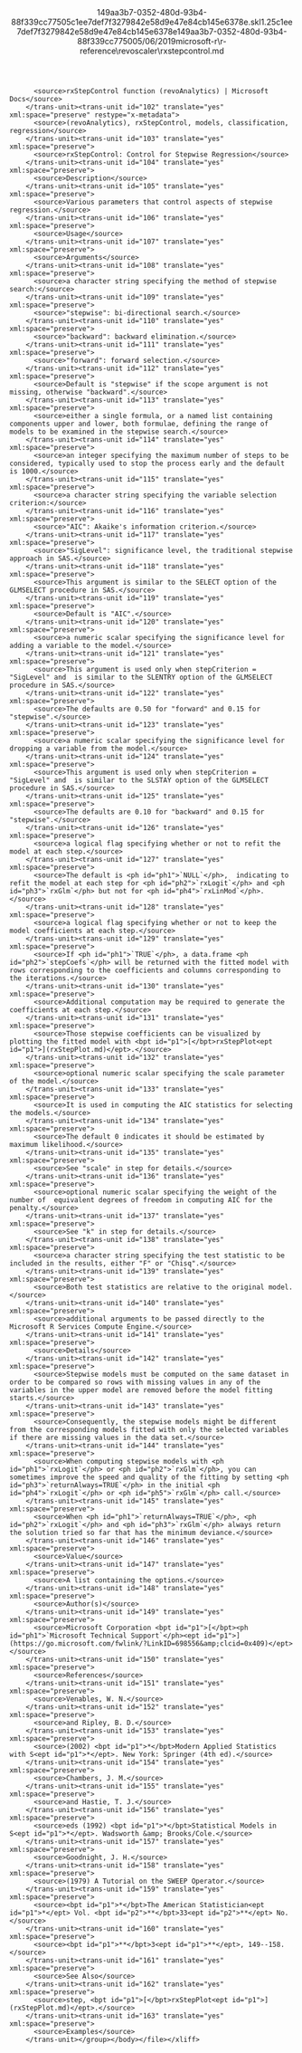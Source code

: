 <?xml version="1.0"?><xliff version="1.2" xmlns="urn:oasis:names:tc:xliff:document:1.2" xmlns:xsi="http://www.w3.org/2001/XMLSchema-instance" xsi:schemaLocation="urn:oasis:names:tc:xliff:document:1.2 xliff-core-1.2-transitional.xsd"><file datatype="xml" original="rxstepcontrol.md" source-language="en-US" target-language="en-US"><header><tool tool-id="mdxliff" tool-name="mdxliff" tool-version="1.0-1931010" tool-company="Microsoft" /><xliffext:skl_file_name xmlns:xliffext="urn:microsoft:content:schema:xliffextensions">149aa3b7-0352-480d-93b4-88f339cc77505c1ee7def7f3279842e58d9e47e84cb145e6378e.skl</xliffext:skl_file_name><xliffext:version xmlns:xliffext="urn:microsoft:content:schema:xliffextensions">1.2</xliffext:version><xliffext:ms.openlocfilehash xmlns:xliffext="urn:microsoft:content:schema:xliffextensions">5c1ee7def7f3279842e58d9e47e84cb145e6378e</xliffext:ms.openlocfilehash><xliffext:ms.sourcegitcommit xmlns:xliffext="urn:microsoft:content:schema:xliffextensions">149aa3b7-0352-480d-93b4-88f339cc7750</xliffext:ms.sourcegitcommit><xliffext:ms.lasthandoff xmlns:xliffext="urn:microsoft:content:schema:xliffextensions">05/06/2019</xliffext:ms.lasthandoff><xliffext:ms.openlocfilepath xmlns:xliffext="urn:microsoft:content:schema:xliffextensions">microsoft-r\r-reference\revoscaler\rxstepcontrol.md</xliffext:ms.openlocfilepath></header><body><group id="content" extype="content"><trans-unit id="101" translate="yes" xml:space="preserve" restype="x-metadata">
          <source>rxStepControl function (revoAnalytics) | Microsoft Docs</source>
        </trans-unit><trans-unit id="102" translate="yes" xml:space="preserve" restype="x-metadata">
          <source>(revoAnalytics), rxStepControl, models, classification, regression</source>
        </trans-unit><trans-unit id="103" translate="yes" xml:space="preserve">
          <source>rxStepControl: Control for Stepwise Regression</source>
        </trans-unit><trans-unit id="104" translate="yes" xml:space="preserve">
          <source>Description</source>
        </trans-unit><trans-unit id="105" translate="yes" xml:space="preserve">
          <source>Various parameters that control aspects of stepwise regression.</source>
        </trans-unit><trans-unit id="106" translate="yes" xml:space="preserve">
          <source>Usage</source>
        </trans-unit><trans-unit id="107" translate="yes" xml:space="preserve">
          <source>Arguments</source>
        </trans-unit><trans-unit id="108" translate="yes" xml:space="preserve">
          <source>a character string specifying the method of stepwise search:</source>
        </trans-unit><trans-unit id="109" translate="yes" xml:space="preserve">
          <source>"stepwise": bi-directional search.</source>
        </trans-unit><trans-unit id="110" translate="yes" xml:space="preserve">
          <source>"backward": backward elimination.</source>
        </trans-unit><trans-unit id="111" translate="yes" xml:space="preserve">
          <source>"forward": forward selection.</source>
        </trans-unit><trans-unit id="112" translate="yes" xml:space="preserve">
          <source>Default is "stepwise" if the scope argument is not missing, otherwise "backward".</source>
        </trans-unit><trans-unit id="113" translate="yes" xml:space="preserve">
          <source>either a single formula, or a named list containing components upper and lower, both formulae, defining the range of models to be examined in the stepwise search.</source>
        </trans-unit><trans-unit id="114" translate="yes" xml:space="preserve">
          <source>an integer specifying the maximum number of steps to be considered, typically used to stop the process early and the default is 1000.</source>
        </trans-unit><trans-unit id="115" translate="yes" xml:space="preserve">
          <source>a character string specifying the variable selection criterion:</source>
        </trans-unit><trans-unit id="116" translate="yes" xml:space="preserve">
          <source>"AIC": Akaike's information criterion.</source>
        </trans-unit><trans-unit id="117" translate="yes" xml:space="preserve">
          <source>"SigLevel": significance level, the traditional stepwise approach in SAS.</source>
        </trans-unit><trans-unit id="118" translate="yes" xml:space="preserve">
          <source>This argument is similar to the SELECT option of the GLMSELECT procedure in SAS.</source>
        </trans-unit><trans-unit id="119" translate="yes" xml:space="preserve">
          <source>Default is "AIC".</source>
        </trans-unit><trans-unit id="120" translate="yes" xml:space="preserve">
          <source>a numeric scalar specifying the significance level for adding a variable to the model.</source>
        </trans-unit><trans-unit id="121" translate="yes" xml:space="preserve">
          <source>This argument is used only when stepCriterion = "SigLevel" and  is similar to the SLENTRY option of the GLMSELECT procedure in SAS.</source>
        </trans-unit><trans-unit id="122" translate="yes" xml:space="preserve">
          <source>The defaults are 0.50 for "forward" and 0.15 for "stepwise".</source>
        </trans-unit><trans-unit id="123" translate="yes" xml:space="preserve">
          <source>a numeric scalar specifying the significance level for dropping a variable from the model.</source>
        </trans-unit><trans-unit id="124" translate="yes" xml:space="preserve">
          <source>This argument is used only when stepCriterion = "SigLevel" and  is similar to the SLSTAY option of the GLMSELECT procedure in SAS.</source>
        </trans-unit><trans-unit id="125" translate="yes" xml:space="preserve">
          <source>The defaults are 0.10 for "backward" and 0.15 for "stepwise".</source>
        </trans-unit><trans-unit id="126" translate="yes" xml:space="preserve">
          <source>a logical flag specifying whether or not to refit the model at each step.</source>
        </trans-unit><trans-unit id="127" translate="yes" xml:space="preserve">
          <source>The default is <ph id="ph1">`NULL`</ph>,  indicating to refit the model at each step for <ph id="ph2">`rxLogit`</ph> and <ph id="ph3">`rxGlm`</ph> but not for <ph id="ph4">`rxLinMod`</ph>.</source>
        </trans-unit><trans-unit id="128" translate="yes" xml:space="preserve">
          <source>a logical flag specifying whether or not to keep the model coefficients at each step.</source>
        </trans-unit><trans-unit id="129" translate="yes" xml:space="preserve">
          <source>If <ph id="ph1">`TRUE`</ph>, a data.frame <ph id="ph2">`stepCoefs`</ph> will be returned with the fitted model with rows corresponding to the coefficients and columns corresponding to the iterations.</source>
        </trans-unit><trans-unit id="130" translate="yes" xml:space="preserve">
          <source>Additional computation may be required to generate the coefficients at each step.</source>
        </trans-unit><trans-unit id="131" translate="yes" xml:space="preserve">
          <source>Those stepwise coefficients can be visualized by plotting the fitted model with <bpt id="p1">[</bpt>rxStepPlot<ept id="p1">](rxStepPlot.md)</ept>.</source>
        </trans-unit><trans-unit id="132" translate="yes" xml:space="preserve">
          <source>optional numeric scalar specifying the scale parameter of the model.</source>
        </trans-unit><trans-unit id="133" translate="yes" xml:space="preserve">
          <source>It is used in computing the AIC statistics for selecting the models.</source>
        </trans-unit><trans-unit id="134" translate="yes" xml:space="preserve">
          <source>The default 0 indicates it should be estimated by maximum likelihood.</source>
        </trans-unit><trans-unit id="135" translate="yes" xml:space="preserve">
          <source>See "scale" in step for details.</source>
        </trans-unit><trans-unit id="136" translate="yes" xml:space="preserve">
          <source>optional numeric scalar specifying the weight of the number of  equivalent degrees of freedom in computing AIC for the penalty.</source>
        </trans-unit><trans-unit id="137" translate="yes" xml:space="preserve">
          <source>See "k" in step for details.</source>
        </trans-unit><trans-unit id="138" translate="yes" xml:space="preserve">
          <source>a character string specifying the test statistic to be included in the results, either "F" or "Chisq".</source>
        </trans-unit><trans-unit id="139" translate="yes" xml:space="preserve">
          <source>Both test statistics are relative to the original model.</source>
        </trans-unit><trans-unit id="140" translate="yes" xml:space="preserve">
          <source>additional arguments to be passed directly to the Microsoft R Services Compute Engine.</source>
        </trans-unit><trans-unit id="141" translate="yes" xml:space="preserve">
          <source>Details</source>
        </trans-unit><trans-unit id="142" translate="yes" xml:space="preserve">
          <source>Stepwise models must be computed on the same dataset in order to be compared so rows with missing values in any of the variables in the upper model are removed before the model fitting starts.</source>
        </trans-unit><trans-unit id="143" translate="yes" xml:space="preserve">
          <source>Consequently, the stepwise models might be different from the corresponding models fitted with only the selected variables if there are missing values in the data set.</source>
        </trans-unit><trans-unit id="144" translate="yes" xml:space="preserve">
          <source>When computing stepwise models with <ph id="ph1">`rxLogit`</ph> or <ph id="ph2">`rxGlm`</ph>, you can sometimes improve the speed and quality of the fitting by setting <ph id="ph3">`returnAlways=TRUE`</ph> in the initial <ph id="ph4">`rxLogit`</ph> or <ph id="ph5">`rxGlm`</ph> call.</source>
        </trans-unit><trans-unit id="145" translate="yes" xml:space="preserve">
          <source>When <ph id="ph1">`returnAlways=TRUE`</ph>, <ph id="ph2">`rxLogit`</ph> and <ph id="ph3">`rxGlm`</ph> always return the solution tried so far that has the minimum deviance.</source>
        </trans-unit><trans-unit id="146" translate="yes" xml:space="preserve">
          <source>Value</source>
        </trans-unit><trans-unit id="147" translate="yes" xml:space="preserve">
          <source>A list containing the options.</source>
        </trans-unit><trans-unit id="148" translate="yes" xml:space="preserve">
          <source>Author(s)</source>
        </trans-unit><trans-unit id="149" translate="yes" xml:space="preserve">
          <source>Microsoft Corporation <bpt id="p1">[</bpt><ph id="ph1">`Microsoft Technical Support`</ph><ept id="p1">](https://go.microsoft.com/fwlink/?LinkID=698556&amp;clcid=0x409)</ept></source>
        </trans-unit><trans-unit id="150" translate="yes" xml:space="preserve">
          <source>References</source>
        </trans-unit><trans-unit id="151" translate="yes" xml:space="preserve">
          <source>Venables, W. N.</source>
        </trans-unit><trans-unit id="152" translate="yes" xml:space="preserve">
          <source>and Ripley, B. D.</source>
        </trans-unit><trans-unit id="153" translate="yes" xml:space="preserve">
          <source>(2002) <bpt id="p1">*</bpt>Modern Applied Statistics with S<ept id="p1">*</ept>. New York: Springer (4th ed).</source>
        </trans-unit><trans-unit id="154" translate="yes" xml:space="preserve">
          <source>Chambers, J. M.</source>
        </trans-unit><trans-unit id="155" translate="yes" xml:space="preserve">
          <source>and Hastie, T. J.</source>
        </trans-unit><trans-unit id="156" translate="yes" xml:space="preserve">
          <source>eds (1992) <bpt id="p1">*</bpt>Statistical Models in S<ept id="p1">*</ept>. Wadsworth &amp; Brooks/Cole.</source>
        </trans-unit><trans-unit id="157" translate="yes" xml:space="preserve">
          <source>Goodnight, J. H.</source>
        </trans-unit><trans-unit id="158" translate="yes" xml:space="preserve">
          <source>(1979) A Tutorial on the SWEEP Operator.</source>
        </trans-unit><trans-unit id="159" translate="yes" xml:space="preserve">
          <source><bpt id="p1">*</bpt>The American Statistician<ept id="p1">*</ept> Vol. <bpt id="p2">**</bpt>33<ept id="p2">**</ept> No.</source>
        </trans-unit><trans-unit id="160" translate="yes" xml:space="preserve">
          <source><bpt id="p1">**</bpt>3<ept id="p1">**</ept>, 149--158.</source>
        </trans-unit><trans-unit id="161" translate="yes" xml:space="preserve">
          <source>See Also</source>
        </trans-unit><trans-unit id="162" translate="yes" xml:space="preserve">
          <source>step, <bpt id="p1">[</bpt>rxStepPlot<ept id="p1">](rxStepPlot.md)</ept>.</source>
        </trans-unit><trans-unit id="163" translate="yes" xml:space="preserve">
          <source>Examples</source>
        </trans-unit></group></body></file></xliff>